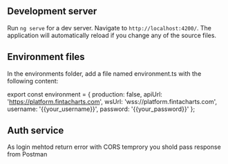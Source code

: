 ## Development server

Run `ng serve` for a dev server. Navigate to `http://localhost:4200/`. The application will automatically reload if you change any of the source files.

## Environment files

In the environments folder, add a file named environment.ts with the following content:

export const environment = {
production: false,
apiUrl: 'https://platform.fintacharts.com',
wsUrl: 'wss://platform.fintacharts.com',
username: '{{your_username}}',
password: '{{your_password}}'
};

## Auth service 

As login mehtod return error with CORS temprory you shold pass response from Postman

